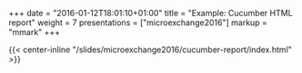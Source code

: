 +++
date = "2016-01-12T18:01:10+01:00"
title = "Example: Cucumber HTML report"
weight = 7
presentations = ["microexchange2016"]
markup = "mmark"
+++

{{< center-inline "/slides/microexchange2016/cucumber-report/index.html" >}}
